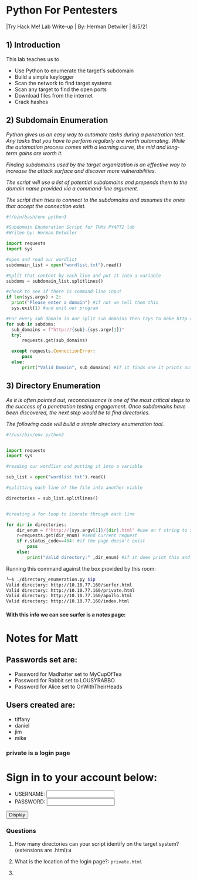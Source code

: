 # Python For Pentesters

|Try Hack Me! Lab Write-up | By: Herman Detwiler | 8/5/21

## 1) Introduction

This lab teaches us to

- Use Python to enumerate the target's subdomain
- Build a simple keylogger
- Scan the network to find target systems
- Scan any target to find the open ports
- Download files from the internet
- Crack hashes




## 2) Subdomain Enumeration
 
*Python gives us an easy way to automate tasks during a penetration test. Any tasks that you have to perform regularly are worth automating. While the automation process comes with a learning curve, the mid and long-term gains are worth it.*

*Finding subdomains used by the target organization is an effective way to increase the attack surface and discover more vulnerabilities.*

*The script will use a list of potential subdomains and prepends them to the domain name provided via a command-line argument.*

*The script then tries to connect to the subdomains and assumes the ones that accept the connection exist.*


  ```python
#!/bin/bash/env python3

#Subdomain Enumeration Script for THMs PY4PT2 lab
#Writen by: Herman Detwiler

import requests
import sys

#open and read our wordlist	
subdomain_list = open("wordlist.txt").read()

#Split that content by each line and put it into a variable
subdoms = subdomain_list.splitlines()

#check to see if there is command-line input	
if len(sys.argv) < 2:
    print("Please enter a domain") #if not we tell them this
    sys.exit(1) #and exit our program

#For every sub domain in our split sub domains then trys to make http requests combining our list and input
for sub in subdoms:
	sub_domains = f"http://{sub}.{sys.argv[1]}"
	try:
		requests.get(sub_domains)

	except requests.ConnectionError:
		pass
	else:
		print("Valid Domain", sub_domains) #If it finds one it prints out that it found one and the name of that subdomain.
```

## 3) Directory Enumeration

*As it is often pointed out, reconnaissance is one of the most critical steps to the success of a penetration testing engagement. Once subdomains have been discovered, the next step would be to find directories.*

*The following code will build a simple directory enumeration tool.*

```python
#!/usr/bin/env python3


import requests
import sys

#reading our wordlist and putting it into a variable

sub_list = open("wordlist.txt").read()

#splitting each line of the file into another viable

directories = sub_list.splitlines()


#creating a for loop to iterate through each line

for dir in directories:
	dir_enum = f"http://{sys.argv[1]}/{dir}.html" #use an f string to store each request url
	r=requests.get(dir_enum) #send current request
	if r.status_code==404: #if the page doesn't exist
		pass
	else:
		print("Valid directory:" ,dir_enum) #if it does print this and the directory name
```

Running this command against the box provided by this room:

```bash
└─$ ./directory_enumeration.py $ip       
Valid directory: http://10.10.77.160/surfer.html
Valid directory: http://10.10.77.160/private.html
Valid directory: http://10.10.77.160/apollo.html
Valid directory: http://10.10.77.160/index.html
```
#### With this info we can see surfer is a notes page:

<h1>Notes for Matt</h1>

<h2>Passwords set are:</h2>
<ul>
	<li>Password for Madhatter set to MyCupOfTea</li>
	<li>Password for Rabbit set to LOUSYRABBO</li>
	<li>Password for Alice set to OnWithTheirHeads</li>
</ul>


<h2>Users created are:</h2>
<ul>
	<li>tiffany</li>
	<li>daniel</li>
	<li>jim</li>
	<li>mike</li>
</ul>

### private is a login page

<div class="container">
<div class="header">
  <h1>Sign in to your account below:</h1>
</div>

<form name="loginEmail" onsubmit="return validateForm();" method="post">
  
<ul>
<li>USERNAME: <input class="username" type="text" name="username">
</li>
   
<li>PASSWORD: <input class="password" type="text" name="password">
 </li>
</ul>
  

<input type="button" onclick="validateForm()" value="Display">  


  
</form>
  </div>



### Questions

1.  How many directories can your script identify on the target system? (extensions are .html):`4`

2.  What is the location of the login page?: `private.html`

3. 
